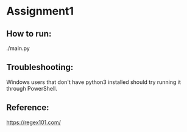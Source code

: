 # Assignment1

## How to run: 
./main.py 

## Troubleshooting: 
Windows users that don't have python3 installed should try running it through PowerShell.

## Reference: 
https://regex101.com/

